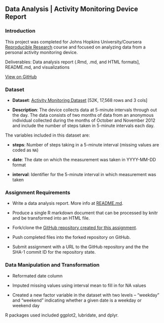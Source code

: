 ## Data Analysis | Activity Monitoring Device Report
### Introduction

This project was completed for Johns Hopkins University/Coursera [Reproducible Research](https://www.coursera.org/learn/reproducible-research) course and focused on analyzing data from a personal activity monitoring device.

Deliverables: Data analysis report (.Rmd, .md, and HTML formats], README.md, and visualizations 

[View on GitHub](https://github.com/arielrp01/RepData_PeerAssessment1)

### Dataset

* <b>Dataset</b>: <a href="https://d396qusza40orc.cloudfront.net/repdata%2Fdata%2Factivity.zip">Activity Monitoring Dataset</a> [52K, 17,568 rows and 3 cols]

* <b>Description</b>: The device collects data at 5-minute intervals through out the day. The data consists of two months of data from an anonymous individual collected during the months of October and November 2012 and include the number of steps taken in 5-minute intervals each day.

The variables included in this dataset are:

* **steps**: Number of steps taking in a 5-minute interval (missing values are coded as `NA`)

* **date**: The date on which the measurement was taken in YYYY-MM-DD format

* **interval**: Identifier for the 5-minute interval in which measurement was taken


### Assignment Requirements

* Write a data analysis report. More info at [README.md](https://github.com/arielrp01/RepData_PeerAssessment1/edit/master/README.md).

* Produce a single R markdown document that can be processed by knitr and be transformed into an HTML file.

* Fork/clone the [GitHub repository created for this assignment](http://github.com/rdpeng/RepData_PeerAssessment1).

* Push completed files into the forked repository on GitHub.

* Submit assignment with a URL to the GitHub repository and the the SHA-1 commit ID for the repository state.

### Data Manipulation and Transformation

* Reformated date column

* Imputed missing values using interval mean to fill in for NA values

* Created a new factor variable in the dataset with two levels – “weekday” and “weekend” indicating whether a given date is a weekday or weekend day

R packages used included ggplot2, lubridate, and dplyr.
